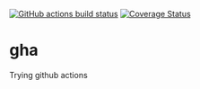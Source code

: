[![GitHub actions build status](https://github.com/vecxoz/gha/actions/workflows/actions.yaml/badge.svg?branch=main)](https://github.com/vecxoz/gha/actions)
[![Coverage Status](https://coveralls.io/repos/github/vecxoz/gha/badge.svg?branch=main)](https://coveralls.io/github/vecxoz/gha?branch=main)

# gha
Trying github actions

